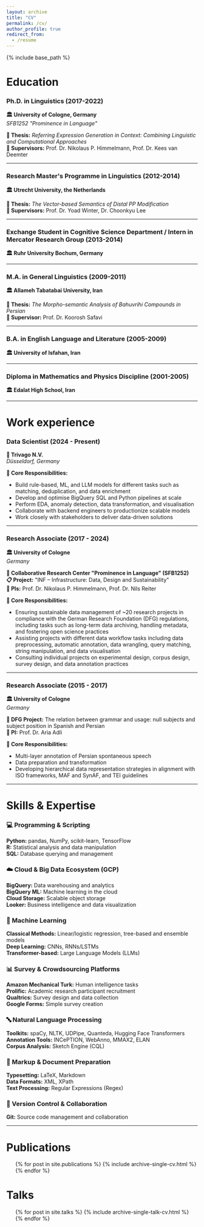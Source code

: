 ```yaml
---
layout: archive
title: "CV"
permalink: /cv/
author_profile: true
redirect_from:
  - /resume
---
```


{% include base_path %}

Education
======
<div class="education-section">

<h3><strong>Ph.D. in Linguistics</strong> (2017-2022)</h3>
<p><strong>🏛️ University of Cologne, Germany</strong><br>
<em>SFB1252 "Prominence in Language"</em></p>

<p><strong>📄 Thesis:</strong> <em>Referring Expression Generation in Context: Combining Linguistic and Computational Approaches</em><br>
<strong>👥 Supervisors:</strong> Prof. Dr. Nikolaus P. Himmelmann, Prof. Dr. Kees van Deemter</p>

<hr>

<h3><strong>Research Master's Programme in Linguistics</strong> (2012-2014)</h3>
<p><strong>🏛️ Utrecht University, the Netherlands</strong></p>

<p><strong>📄 Thesis:</strong> <em>The Vector-based Semantics of Distal PP Modification</em><br>
<strong>👥 Supervisors:</strong> Prof. Dr. Yoad Winter, Dr. Choonkyu Lee</p>

<hr>

<h3><strong>Exchange Student in Cognitive Science Department / Intern in Mercator Research Group</strong> (2013-2014)</h3>
<p><strong>🏛️ Ruhr University Bochum, Germany</strong></p>

<hr>

<h3><strong>M.A. in General Linguistics</strong> (2009-2011)</h3>
<p><strong>🏛️ Allameh Tabatabai University, Iran</strong></p>

<p><strong>📄 Thesis:</strong> <em>The Morpho-semantic Analysis of Bahuvrihi Compounds in Persian</em><br>
<strong>👥 Supervisor:</strong> Prof. Dr. Koorosh Safavi</p>

<hr>

<h3><strong>B.A. in English Language and Literature</strong> (2005-2009)</h3>
<p><strong>🏛️ University of Isfahan, Iran</strong></p>

<hr>

<h3><strong>Diploma in Mathematics and Physics Discipline</strong> (2001-2005)</h3>
<p><strong>🏛️ Edalat High School, Iran</strong></p>

</div>

---

Work experience
======
<div class="work-experience-section">

<h3><strong>Data Scientist</strong> (2024 - Present)</h3>
<p><strong>🏢 Trivago N.V.</strong><br>
<em>Düsseldorf, Germany</em></p>

<p><strong>💼 Core Responsibilities:</strong></p>
<ul>
<li>Build rule-based, ML, and LLM models for different tasks such as matching, deduplication, and data enrichment</li>
<li>Develop and optimise BigQuery SQL and Python pipelines at scale</li>
<li>Perform EDA, anomaly detection, data transformation, and visualisation</li>
<li>Collaborate with backend engineers to productionize scalable models</li>
<li>Work closely with stakeholders to deliver data-driven solutions</li>
</ul>

<hr>

<h3><strong>Research Associate</strong> (2017 - 2024)</h3>
<p><strong>🏛️ University of Cologne</strong><br>
<em>Germany</em></p>

<p><strong>🔬 Collaborative Research Center "Prominence in Language" (SFB1252)</strong><br>
<strong>📋 Project:</strong> "INF – Infrastructure: Data, Design and Sustainability"<br>
<strong>👥 PIs:</strong> Prof. Dr. Nikolaus P. Himmelmann, Prof. Dr. Nils Reiter</p>

<p><strong>💼 Core Responsibilities:</strong></p>
<ul>
<li>Ensuring sustainable data management of ~20 research projects in compliance with the German Research Foundation (DFG) regulations, including tasks such as long-term data archiving, handling metadata, and fostering open science practices</li>
<li>Assisting projects with different data workflow tasks including data preprocessing, automatic annotation, data wrangling, query matching, string manipulation, and data visualisation</li>
<li>Consulting individual projects on experimental design, corpus design, survey design, and data annotation practices</li>
</ul>

<hr>

<h3><strong>Research Associate</strong> (2015 - 2017)</h3>
<p><strong>🏛️ University of Cologne</strong><br>
<em>Germany</em></p>

<p><strong>🔬 DFG Project:</strong> The relation between grammar and usage: null subjects and subject position in Spanish and Persian<br>
<strong>👥 PI:</strong> Prof. Dr. Aria Adli</p>

<p><strong>💼 Core Responsibilities:</strong></p>
<ul>
<li>Multi-layer annotation of Persian spontaneous speech</li>
<li>Data preparation and transformation</li>
<li>Developing hierarchical data representation strategies in alignment with ISO frameworks, MAF and SynAF, and TEI guidelines</li>
</ul>

</div>

---

Skills & Expertise
======
<div class="skills-section">

<div class="skill-category">
<h3><strong>💻 Programming & Scripting</strong></h3>
<p><strong>Python:</strong> pandas, NumPy, scikit-learn, TensorFlow<br>
<strong>R:</strong> Statistical analysis and data manipulation<br>
<strong>SQL:</strong> Database querying and management</p>
</div>

<div class="skill-category">
<h3><strong>☁️ Cloud & Big Data Ecosystem (GCP)</strong></h3>
<p><strong>BigQuery:</strong> Data warehousing and analytics<br>
<strong>BigQuery ML:</strong> Machine learning in the cloud<br>
<strong>Cloud Storage:</strong> Scalable object storage<br>
<strong>Looker:</strong> Business intelligence and data visualization</p>
</div>

<div class="skill-category">
<h3><strong>🤖 Machine Learning</strong></h3>
<p><strong>Classical Methods:</strong> Linear/logistic regression, tree-based and ensemble models<br>
<strong>Deep Learning:</strong> CNNs, RNNs/LSTMs<br>
<strong>Transformer-based:</strong> Large Language Models (LLMs)</p>
</div>

<div class="skill-category">
<h3><strong>📊 Survey & Crowdsourcing Platforms</strong></h3>
<p><strong>Amazon Mechanical Turk:</strong> Human intelligence tasks<br>
<strong>Prolific:</strong> Academic research participant recruitment<br>
<strong>Qualtrics:</strong> Survey design and data collection<br>
<strong>Google Forms:</strong> Simple survey creation</p>
</div>

<div class="skill-category">
<h3><strong>🔤 Natural Language Processing</strong></h3>
<p><strong>Toolkits:</strong> spaCy, NLTK, UDPipe, Quanteda, Hugging Face Transformers<br>
<strong>Annotation Tools:</strong> INCePTION, WebAnno, MMAX2, ELAN<br>
<strong>Corpus Analysis:</strong> Sketch Engine (CQL)</p>
</div>

<div class="skill-category">
<h3><strong>📝 Markup & Document Preparation</strong></h3>
<p><strong>Typesetting:</strong> LaTeX, Markdown<br>
<strong>Data Formats:</strong> XML, XPath<br>
<strong>Text Processing:</strong> Regular Expressions (Regex)</p>
</div>

<div class="skill-category">
<h3><strong>🔄 Version Control & Collaboration</strong></h3>
<p><strong>Git:</strong> Source code management and collaboration</p>
</div>

</div>

---

Publications
======
  <ul>{% for post in site.publications %}
    {% include archive-single-cv.html %}
  {% endfor %}</ul>
  
Talks
======
  <ul>{% for post in site.talks %}
    {% include archive-single-talk-cv.html %}
  {% endfor %}</ul>